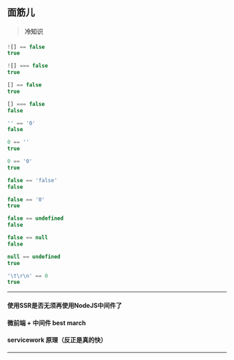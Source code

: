 ## 面筋儿

> #### 冷知识

```javascript
![] == false
true

![] === false
true

[] == false
true

[] === false
false
```

```javascript
'' == '0'
false

0 == '' 
true

0 == '0'
true

false == 'false'
false

false == '0'
true

false == undefined
false

false == null
false

null == undefined
true

'\t\r\n' == 0
true
```

---

#### 使用SSR是否无须再使用NodeJS中间件了

#### 微前端 + 中间件 best march

#### servicework 原理（反正是真的快）
---

<style>
@import url('static/css/code2.css');
</style>